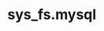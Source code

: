 sys_fs.mysql
============

<!-- A brief description of the role goes here. -->

<!-- Requirements -->
<!-- ------------ -->

<!-- Any pre-requisites that may not be covered by Ansible itself or the role should -->
<!-- be mentioned here. For instance, if the role uses the EC2 module, it may be a -->
<!-- good idea to mention in this section that the boto package is required. -->

<!-- Role Variables -->
<!-- -------------- -->

<!-- A description of the settable variables for this role should go here, including -->
<!-- any variables that are in defaults/main.yml, vars/main.yml, and any variables -->
<!-- that can/should be set via parameters to the role. Any variables that are read -->
<!-- from other roles and/or the global scope (ie. hostvars, group vars, etc.) should -->
<!-- be mentioned here as well. -->

<!-- Dependencies -->
<!-- ------------ -->

<!-- A list of other roles hosted on Galaxy should go here, plus any details in -->
<!-- regards to parameters that may need to be set for other roles, or variables that -->
<!-- are used from other roles. -->

<!-- Example Playbook -->
<!-- ---------------- -->

<!-- Including an example of how to use your role (for instance, with variables -->
<!-- passed in as parameters) is always nice for users too: -->

<!--     - hosts: servers -->
<!--       roles: -->
<!--          - { role: ansible-role-mysql, x: 42 } -->

<!-- License -->
<!-- ------- -->

<!-- BSD -->

<!-- Author Information -->
<!-- ------------------ -->

<!-- An optional section for the role authors to include contact information, or a -->
<!-- website (HTML is not allowed). -->
